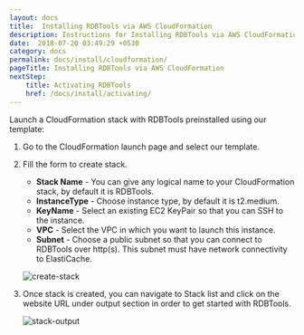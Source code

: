 ```yaml
---
layout: docs
title:  Installing RDBTools via AWS CloudFormation
description: Instructions for Installing RDBTools via AWS CloudFormation
date:  2018-07-20 03:49:29 +0530
category: docs
permalink: docs/install/cloudformation/
pageTitle: Installing RDBTools via AWS CloudFormation
nextStep:
    title: Activating RDBTools
    href: /docs/install/activating/
---
```

Launch a CloudFormation stack with RDBTools preinstalled using our template:

1. Go to the CloudFormation launch page and select our template.

1. Fill the form to create stack.
    - **Stack Name** - You can give any logical name to your CloudFormation stack, by default it is RDBTools.
    - **InstanceType** - Choose instance type, by default it is t2.medium.
    - **KeyName** - Select an existing EC2 KeyPair so that you can SSH to the instance.
    - **VPC** - Select the VPC in which  you want to launch this instance.
    - **Subnet** - Choose a public subnet so that you can connect to RDBTools over http(s). This subnet must have network connectivity to ElastiCache.

    ![create-stack](/images/ri/create-stack.png)

1. Once stack is created, you can navigate to Stack list and click on the website URL
   under output section in order to get started with RDBTools.

    ![stack-output](/images/ri/stack-output.png)
